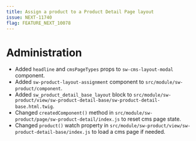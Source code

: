 ```yaml
---
title: Assign a product to a Product Detail Page layout
issue: NEXT-11740
flag: FEATURE_NEXT_10078
---
```

# Administration
* Added `headline` and `cmsPageTypes` props to `sw-cms-layout-modal` component.
* Added `sw-product-layout-assignment` component to `src/module/sw-product/component`.
* Added `sw_product_detail_base_layout` block to `src/module/sw-product/view/sw-product-detail-base/sw-product-detail-base.html.twig`.
* Changed `createdComponent()` method in `src/module/sw-product/page/sw-product-detail/index.js` to reset cms page state.
* Changed `product()` watch property in `src/module/sw-product/view/sw-product-detail-base/index.js` to load a cms page if needed.
